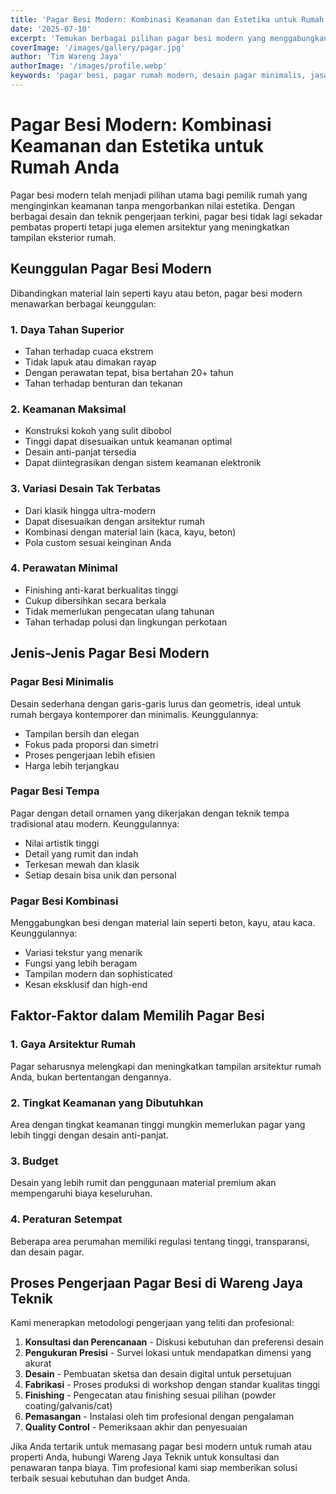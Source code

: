 ```yaml
---
title: 'Pagar Besi Modern: Kombinasi Keamanan dan Estetika untuk Rumah Anda'
date: '2025-07-10'
excerpt: 'Temukan berbagai pilihan pagar besi modern yang menggabungkan aspek keamanan dan nilai estetika untuk meningkatkan tampilan eksterior rumah Anda.'
coverImage: '/images/gallery/pagar.jpg'
author: 'Tim Wareng Jaya'
authorImage: '/images/profile.webp'
keywords: 'pagar besi, pagar rumah modern, desain pagar minimalis, jasa pembuatan pagar, pagar besi tempa'
---
```


# Pagar Besi Modern: Kombinasi Keamanan dan Estetika untuk Rumah Anda

Pagar besi modern telah menjadi pilihan utama bagi pemilik rumah yang menginginkan keamanan tanpa mengorbankan nilai estetika. Dengan berbagai desain dan teknik pengerjaan terkini, pagar besi tidak lagi sekadar pembatas properti tetapi juga elemen arsitektur yang meningkatkan tampilan eksterior rumah.

## Keunggulan Pagar Besi Modern

Dibandingkan material lain seperti kayu atau beton, pagar besi modern menawarkan berbagai keunggulan:

### 1. Daya Tahan Superior
- Tahan terhadap cuaca ekstrem
- Tidak lapuk atau dimakan rayap
- Dengan perawatan tepat, bisa bertahan 20+ tahun
- Tahan terhadap benturan dan tekanan

### 2. Keamanan Maksimal
- Konstruksi kokoh yang sulit dibobol
- Tinggi dapat disesuaikan untuk keamanan optimal
- Desain anti-panjat tersedia
- Dapat diintegrasikan dengan sistem keamanan elektronik

### 3. Variasi Desain Tak Terbatas
- Dari klasik hingga ultra-modern
- Dapat disesuaikan dengan arsitektur rumah
- Kombinasi dengan material lain (kaca, kayu, beton)
- Pola custom sesuai keinginan Anda

### 4. Perawatan Minimal
- Finishing anti-karat berkualitas tinggi
- Cukup dibersihkan secara berkala
- Tidak memerlukan pengecatan ulang tahunan
- Tahan terhadap polusi dan lingkungan perkotaan

## Jenis-Jenis Pagar Besi Modern

### Pagar Besi Minimalis

Desain sederhana dengan garis-garis lurus dan geometris, ideal untuk rumah bergaya kontemporer dan minimalis. Keunggulannya:
- Tampilan bersih dan elegan
- Fokus pada proporsi dan simetri
- Proses pengerjaan lebih efisien
- Harga lebih terjangkau

### Pagar Besi Tempa

Pagar dengan detail ornamen yang dikerjakan dengan teknik tempa tradisional atau modern. Keunggulannya:
- Nilai artistik tinggi
- Detail yang rumit dan indah
- Terkesan mewah dan klasik
- Setiap desain bisa unik dan personal

### Pagar Besi Kombinasi

Menggabungkan besi dengan material lain seperti beton, kayu, atau kaca. Keunggulannya:
- Variasi tekstur yang menarik
- Fungsi yang lebih beragam
- Tampilan modern dan sophisticated
- Kesan eksklusif dan high-end

## Faktor-Faktor dalam Memilih Pagar Besi

### 1. Gaya Arsitektur Rumah
Pagar seharusnya melengkapi dan meningkatkan tampilan arsitektur rumah Anda, bukan bertentangan dengannya.

### 2. Tingkat Keamanan yang Dibutuhkan
Area dengan tingkat keamanan tinggi mungkin memerlukan pagar yang lebih tinggi dengan desain anti-panjat.

### 3. Budget
Desain yang lebih rumit dan penggunaan material premium akan mempengaruhi biaya keseluruhan.

### 4. Peraturan Setempat
Beberapa area perumahan memiliki regulasi tentang tinggi, transparansi, dan desain pagar.

## Proses Pengerjaan Pagar Besi di Wareng Jaya Teknik

Kami menerapkan metodologi pengerjaan yang teliti dan profesional:

1. **Konsultasi dan Perencanaan** - Diskusi kebutuhan dan preferensi desain
2. **Pengukuran Presisi** - Survei lokasi untuk mendapatkan dimensi yang akurat
3. **Desain** - Pembuatan sketsa dan desain digital untuk persetujuan
4. **Fabrikasi** - Proses produksi di workshop dengan standar kualitas tinggi
5. **Finishing** - Pengecatan atau finishing sesuai pilihan (powder coating/galvanis/cat)
6. **Pemasangan** - Instalasi oleh tim profesional dengan pengalaman
7. **Quality Control** - Pemeriksaan akhir dan penyesuaian

Jika Anda tertarik untuk memasang pagar besi modern untuk rumah atau properti Anda, hubungi Wareng Jaya Teknik untuk konsultasi dan penawaran tanpa biaya. Tim profesional kami siap memberikan solusi terbaik sesuai kebutuhan dan budget Anda.
